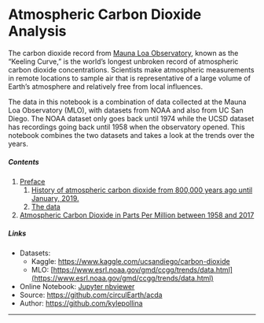# Atmospheric Carbon Dioxide Analysis
The carbon dioxide record from [Mauna Loa Observatory](https://en.wikipedia.org/wiki/Mauna_Loa_Observatory), known as the “Keeling Curve,” is the world’s longest unbroken record of atmospheric carbon dioxide concentrations. Scientists make atmospheric measurements in remote locations to sample air that is representative of a large volume of Earth’s atmosphere and relatively free from local influences.

The data in this notebook is a combination of data collected at the Mauna Loa Observatory (MLO), with datasets from NOAA and also from UC San Diego. The NOAA dataset only goes back until 1974 while the UCSD dataset has recordings going back until 1958 when the observatory opened. This notebook combines the two datasets and takes a look at the trends over the years.

##### Contents
1. [Preface](#Preface)
    1. [History of atmospheric carbon dioxide from 800,000 years ago until January, 2019.](#History-of-atmospheric-carbon-dioxide-from-800,000-years-ago-until-January,-2019.)
    2. [The data](#The-data)
2. [Atmospheric Carbon Dioxide in Parts Per Million between 1958 and 2017](#Atmospheric-Carbon-Dioxide-in-Parts-Per-Million-between-1958-and-2017)

##### Links
- Datasets: 
    - Kaggle: https://www.kaggle.com/ucsandiego/carbon-dioxide
    - MLO: [https://www.esrl.noaa.gov/gmd/ccgg/trends/data.html](https://www.esrl.noaa.gov/gmd/ccgg/trends/data.html)
- Online Notebook: [Jupyter nbviewer](https://nbviewer.jupyter.org/github/circulEarth/acda/blob/master/Atmospheric%20Carbon%20Dioxide%20Analysis.ipynb)
- Source: https://github.com/circulEarth/acda
- Author: https://github.com/kylepollina

-------
